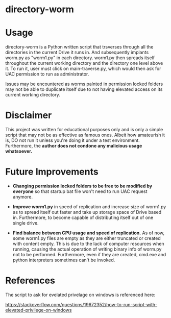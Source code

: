 # directory-worm

# Usage
directory-worm is a Python written script that trsverses through all the directories in the current Drive it runs in. And subsequently implants worm.py as "worm1.py" in each directory. worm1.py then spreads itself throughout the current working directory and the directory one level above it. To run it, user must click on main-traverse.py, which would then ask for UAC permission to run as administrator. 

Issues may be encountered as worms palnted in permission locked folders may not be able to duplicate itself due to not having elevated access on its current working directory.

# Disclaimer
This project was written for educational purposes only and is only a simple script that may not be as effective as famous ones. Albeit how amateurish it is, DO not run it unless you're doing it under a test environment. Furthermore, the **author does not condone any malicious usage whatsoever.**

# Future Improvements
* **Changing permission locked folders to be free to be modified by everyone** so that startup bat file won't need to run UAC request anymore.

* **Improve worm1.py** in speed of replication and increase size of worm1.py as to spread itself out faster and take up storage space of Drive based in. Furthermore, to become capable of distributing itself out of one single drive.

* **Find balance between CPU usage and speed of replication.** As of now, some worm1.py files are empty as they are either truncated or created with content empty. This is due to the lack of computer resources when running, causing the actual operation of writing binary info of worm.py not to be performed. Furthermore, even if they are created, cmd.exe and python interpreters sometimes can't be invoked.


# References
The script to ask for evelated privelage on windows is referenced here:

https://stackoverflow.com/questions/19672352/how-to-run-script-with-elevated-privilege-on-windows
